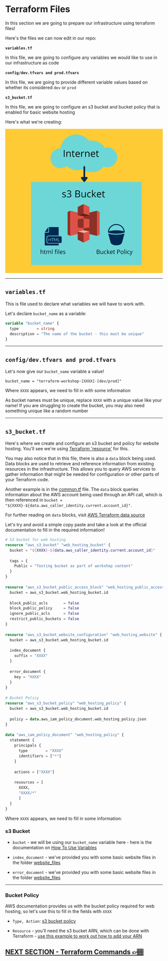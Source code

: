# Terraform Files

In this section we are going to prepare our infrastructure using terraform files!

Here's the files we can now edit in our repo:

**`variables.tf`**

In this file, we are going to configure any variables we would like to use in our infrastructure as code

**`config/dev.tfvars and prod.tfvars`**

In this file, we are going to provide different variable values based on whether its considered `dev` or `prod`

**`s3_bucket.tf`**

In this file, we are going to configure an s3 bucket and bucket policy that is enabled for basic website hosting

Here's what we're creating:

![s3 bucket for web hosting](../images/s3-web-hosting.png)

---

## `variables.tf`

This is file used to declare what variables we will have to work with.

Let's declare `bucket_name` as a variable:

```terraform
variable "bucket_name" {
  type        = string
  description = "The name of the bucket - this must be unique"
}
```

---

## `config/dev.tfvars and prod.tfvars`

Let's now give our `bucket_name` variable a value!

```
bucket_name = "terraform-workshop-[XXXX]-[dev/prod]"
```

Where `XXXX` appears, we need to fill in with some information

As bucket names must be unique, replace `XXXX` with a unique value like your name!
If you are struggling to create the bucket, you may also need something unique like a random number

---

## `s3_bucket.tf`

Here's where we create and configure an s3 bucket and policy for website hosting. You'll see we're using [Terraform 'resource'](https://www.terraform.io/docs/language/resources/syntax.html) for this.

You may also notice that in this file, there is also a `data` block being used. Data blocks are used to retrieve and reference information from existing resources in the infrastructure. This allows you to query AWS services to gather information that might be needed for configuration or other parts of your Terraform code.

Another example is in the [common.tf](../common.tf) file. The `data` block queries information about the AWS account being used through an API call, which is then referenced in `bucket = "${XXXX}-${data.aws_caller_identity.current.account_id}"`.

For further reading on `data` blocks, visit [AWS Terraform data source](https://developer.hashicorp.com/terraform/language/data-sources)

Let's try and avoid a simple copy paste and take a look at the official documentation to fill in the required information!

```terraform
# S3 bucket for web hosting
resource "aws_s3_bucket" "web_hosting_bucket" {
  bucket = "${XXXX}-${data.aws_caller_identity.current.account_id}"

  tags = {
    Public = "Testing bucket as part of workshop content"
  }
}

resource "aws_s3_bucket_public_access_block" "web_hosting_public_access_block" {
  bucket = aws_s3_bucket.web_hosting_bucket.id

  block_public_acls       = false
  block_public_policy     = false
  ignore_public_acls      = false
  restrict_public_buckets = false
}

resource "aws_s3_bucket_website_configuration" "web_hosting_website" {
  bucket = aws_s3_bucket.web_hosting_bucket.id

  index_document {
    suffix = "XXXX"
  }

  error_document {
    key = "XXXX"
  }
}

# Bucket Policy
resource "aws_s3_bucket_policy" "web_hosting_policy" {
  bucket = aws_s3_bucket.web_hosting_bucket.id

  policy = data.aws_iam_policy_document.web_hosting_policy.json
}

data "aws_iam_policy_document" "web_hosting_policy" {
  statement {
    principals {
      type        = "XXXX"
      identifiers = ["*"]
    }

    actions = ["XXXX"]

    resources = [
      XXXX,
      "XXXX/*"
      ]
  }
}

```

Where `XXXX` appears, we need to fill in some information:

### s3 Bucket

- `bucket` - we will be using our `bucket_name` variable here - here is the documentation on [How To Use Variables](https://www.terraform.io/docs/language/values/variables.html#using-input-variable-values)

- `index_document` - we've provided you with some basic website files in the folder [website_files](/website_files)

- `error_document` - we've provided you with some basic website files in the folder [website_files](/website_files)

---

### Bucket Policy

AWS documentation provides us with the bucket policy required for web hosting, so let's use this to fill in the fields with `XXXX`

- `Type, Action`: [s3 bucket policy](https://registry.terraform.io/providers/hashicorp/aws/latest/docs/resources/s3_bucket_policy)

- `Resource` - you'll need the s3 bucket ARN, which can be done with Terraform - [use this example to work out how to add your ARN](https://registry.terraform.io/providers/hashicorp/aws/latest/docs/resources/s3_bucket_policy#basic-usage)

## [NEXT SECTION - Terraform Commands 👉🏽](07-deploy-update-destroy.md)
